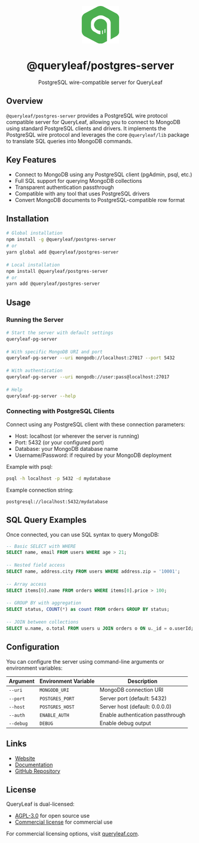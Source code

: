 <p align="center">
  <img src="https://raw.githubusercontent.com/beekeeper-studio/queryleaf/main/logo-transparent-bg-green-shape.png" width="100" height="100" alt="QueryLeaf Logo">
</p>

<h1 align="center">@queryleaf/postgres-server</h1>

<p align="center">PostgreSQL wire-compatible server for QueryLeaf</p>

## Overview

`@queryleaf/postgres-server` provides a PostgreSQL wire protocol compatible server for QueryLeaf, allowing you to connect to MongoDB using standard PostgreSQL clients and drivers. It implements the PostgreSQL wire protocol and leverages the core `@queryleaf/lib` package to translate SQL queries into MongoDB commands.

## Key Features

- Connect to MongoDB using any PostgreSQL client (pgAdmin, psql, etc.)
- Full SQL support for querying MongoDB collections
- Transparent authentication passthrough
- Compatible with any tool that uses PostgreSQL drivers
- Convert MongoDB documents to PostgreSQL-compatible row format

## Installation

```bash
# Global installation
npm install -g @queryleaf/postgres-server
# or
yarn global add @queryleaf/postgres-server

# Local installation
npm install @queryleaf/postgres-server
# or
yarn add @queryleaf/postgres-server
```

## Usage

### Running the Server

```bash
# Start the server with default settings
queryleaf-pg-server

# With specific MongoDB URI and port
queryleaf-pg-server --uri mongodb://localhost:27017 --port 5432

# With authentication
queryleaf-pg-server --uri mongodb://user:pass@localhost:27017

# Help
queryleaf-pg-server --help
```

### Connecting with PostgreSQL Clients

Connect using any PostgreSQL client with these connection parameters:
- Host: localhost (or wherever the server is running)
- Port: 5432 (or your configured port)
- Database: your MongoDB database name
- Username/Password: if required by your MongoDB deployment

Example with psql:
```bash
psql -h localhost -p 5432 -d mydatabase
```

Example connection string:
```
postgresql://localhost:5432/mydatabase
```

## SQL Query Examples

Once connected, you can use SQL syntax to query MongoDB:

```sql
-- Basic SELECT with WHERE
SELECT name, email FROM users WHERE age > 21;

-- Nested field access
SELECT name, address.city FROM users WHERE address.zip = '10001';

-- Array access
SELECT items[0].name FROM orders WHERE items[0].price > 100;

-- GROUP BY with aggregation
SELECT status, COUNT(*) as count FROM orders GROUP BY status;

-- JOIN between collections
SELECT u.name, o.total FROM users u JOIN orders o ON u._id = o.userId;
```

## Configuration

You can configure the server using command-line arguments or environment variables:

| Argument       | Environment Variable    | Description                      |
|----------------|-------------------------|----------------------------------|
| `--uri`        | `MONGODB_URI`           | MongoDB connection URI           |
| `--port`       | `POSTGRES_PORT`         | Server port (default: 5432)      |
| `--host`       | `POSTGRES_HOST`         | Server host (default: 0.0.0.0)   |
| `--auth`       | `ENABLE_AUTH`           | Enable authentication passthrough|
| `--debug`      | `DEBUG`                 | Enable debug output              |

## Links

- [Website](https://queryleaf.com)
- [Documentation](https://queryleaf.com/docs)
- [GitHub Repository](https://github.com/beekeeper-studio/queryleaf)

## License

QueryLeaf is dual-licensed:

- [AGPL-3.0](https://github.com/beekeeper-studio/queryleaf/blob/main/LICENSE.md) for open source use
- [Commercial license](https://github.com/beekeeper-studio/queryleaf/blob/main/COMMERCIAL_LICENSE.md) for commercial use

For commercial licensing options, visit [queryleaf.com](https://queryleaf.com).